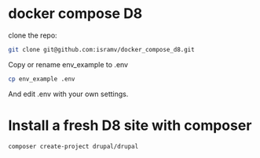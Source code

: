 # docker compose D8

clone the repo:

```bash
git clone git@github.com:isramv/docker_compose_d8.git
```

Copy or rename env_example to .env

```bash
cp env_example .env
```

And edit .env with your own settings.

# Install a fresh D8 site with composer

```bash
composer create-project drupal/drupal
```

